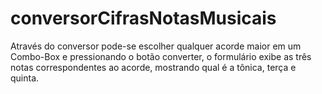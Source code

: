 # conversorCifrasNotasMusicais
Através do conversor pode-se escolher qualquer acorde maior em um Combo-Box e pressionando o botão converter, o formulário exibe as três notas correspondentes ao acorde, mostrando qual é a tônica, terça e quinta.

